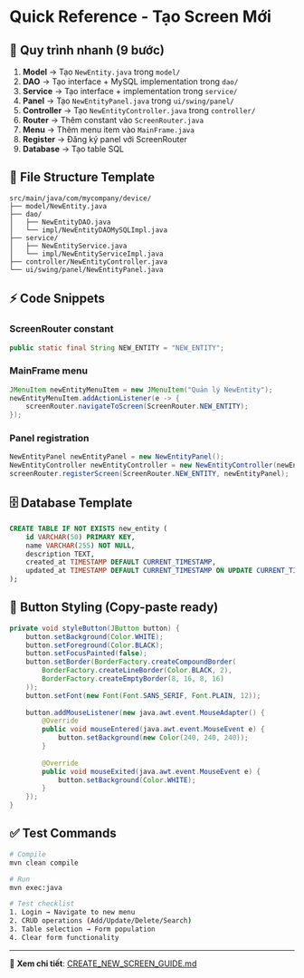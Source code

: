 # Quick Reference - Tạo Screen Mới

## 🚀 Quy trình nhanh (9 bước)

1. **Model** → Tạo `NewEntity.java` trong `model/`
2. **DAO** → Tạo interface + MySQL implementation trong `dao/`
3. **Service** → Tạo interface + implementation trong `service/`
4. **Panel** → Tạo `NewEntityPanel.java` trong `ui/swing/panel/`
5. **Controller** → Tạo `NewEntityController.java` trong `controller/`
6. **Router** → Thêm constant vào `ScreenRouter.java`
7. **Menu** → Thêm menu item vào `MainFrame.java`
8. **Register** → Đăng ký panel với ScreenRouter
9. **Database** → Tạo table SQL

## 📁 File Structure Template

```
src/main/java/com/mycompany/device/
├── model/NewEntity.java
├── dao/
│   ├── NewEntityDAO.java
│   └── impl/NewEntityDAOMySQLImpl.java
├── service/
│   ├── NewEntityService.java
│   └── impl/NewEntityServiceImpl.java
├── controller/NewEntityController.java
└── ui/swing/panel/NewEntityPanel.java
```

## ⚡ Code Snippets

### ScreenRouter constant
```java
public static final String NEW_ENTITY = "NEW_ENTITY";
```

### MainFrame menu
```java
JMenuItem newEntityMenuItem = new JMenuItem("Quản lý NewEntity");
newEntityMenuItem.addActionListener(e -> {
    screenRouter.navigateToScreen(ScreenRouter.NEW_ENTITY);
});
```

### Panel registration
```java
NewEntityPanel newEntityPanel = new NewEntityPanel();
NewEntityController newEntityController = new NewEntityController(newEntityPanel);
screenRouter.registerScreen(ScreenRouter.NEW_ENTITY, newEntityPanel);
```

## 🗄️ Database Template
```sql
CREATE TABLE IF NOT EXISTS new_entity (
    id VARCHAR(50) PRIMARY KEY,
    name VARCHAR(255) NOT NULL,
    description TEXT,
    created_at TIMESTAMP DEFAULT CURRENT_TIMESTAMP,
    updated_at TIMESTAMP DEFAULT CURRENT_TIMESTAMP ON UPDATE CURRENT_TIMESTAMP
);
```

## 🎯 Button Styling (Copy-paste ready)
```java
private void styleButton(JButton button) {
    button.setBackground(Color.WHITE);
    button.setForeground(Color.BLACK);
    button.setFocusPainted(false);
    button.setBorder(BorderFactory.createCompoundBorder(
        BorderFactory.createLineBorder(Color.BLACK, 2),
        BorderFactory.createEmptyBorder(8, 16, 8, 16)
    ));
    button.setFont(new Font(Font.SANS_SERIF, Font.PLAIN, 12));
    
    button.addMouseListener(new java.awt.event.MouseAdapter() {
        @Override
        public void mouseEntered(java.awt.event.MouseEvent e) {
            button.setBackground(new Color(240, 240, 240));
        }
        
        @Override
        public void mouseExited(java.awt.event.MouseEvent e) {
            button.setBackground(Color.WHITE);
        }
    });
}
```

## ✅ Test Commands
```bash
# Compile
mvn clean compile

# Run
mvn exec:java

# Test checklist
1. Login → Navigate to new menu
2. CRUD operations (Add/Update/Delete/Search)
3. Table selection → Form population
4. Clear form functionality
```

---
📖 **Xem chi tiết**: [CREATE_NEW_SCREEN_GUIDE.md](CREATE_NEW_SCREEN_GUIDE.md)
